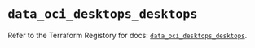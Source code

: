 # `data_oci_desktops_desktops`

Refer to the Terraform Registory for docs: [`data_oci_desktops_desktops`](https://registry.terraform.io/providers/oracle/oci/6.18.0/docs/data-sources/desktops_desktops).
